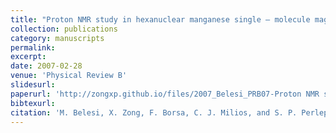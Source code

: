 ```yaml
---
title: "Proton NMR study in hexanuclear manganese single – molecule magnets"
collection: publications
category: manuscripts
permalink:
excerpt:
date: 2007-02-28
venue: 'Physical Review B'
slidesurl: 
paperurl: 'http://zongxp.github.io/files/2007_Belesi_PRB07-Proton NMR study in hexanuclear manganese single-molecule magnets.pdf'
bibtexurl: 
citation: 'M. Belesi, X. Zong, F. Borsa, C. J. Milios, and S. P. Perlepes, Proton NMR study in hexanuclear manganese single – molecule magnets, Phys. Rev. B, 75, 064414 (2007).'
---
```

